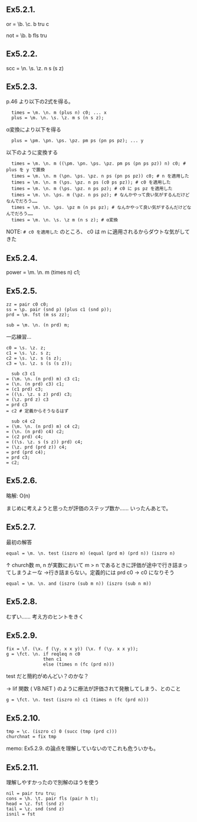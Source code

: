 ## Ex5.2.1.

or = \b. \c. b tru c

not = \b. b fls tru

## Ex5.2.2.

scc = \n. \s. \z. n s (s z)

## Ex5.2.3.

p.46 より以下の2式を得る。

```
  times = \m. \n. m (plus n) c0; ... x
  plus = \m. \n. \s. \z. m s (n s z);
```

α変換により以下を得る

```
  plus = \pm. \pn. \ps. \pz. pm ps (pn ps pz); ... y
```

以下のように変換する

```
  times = \m. \n. m ((\pm. \pn. \ps. \pz. pm ps (pn ps pz)) n) c0; # plus を y で置換
  times = \m. \n. m (\pn. \ps. \pz. n ps (pn ps pz)) c0; # n を適用した
  times = \m. \n. m (\ps. \pz. n ps (c0 ps pz)); # c0 を適用した
  times = \m. \n. m (\ps. \pz. n ps pz); # c0 に ps pz を適用した
  times = \m. \n. \ps. m (\pz. n ps pz); # なんかやって良い気がするんだけどなんでだろう……
  times = \m. \n. \ps. \pz m (n ps pz); # なんかやって良い気がするんだけどなんでだろう……
  times = \m. \n. \s. \z m (n s z); # α変換
```

NOTE: `# c0 を適用した` のところ、 c0 は m に適用されるからダウトな気がしてきた


## Ex5.2.4.

power = \m. \n. m (times n) c1;

## Ex5.2.5.

```
zz = pair c0 c0;
ss = \p. pair (snd p) (plus c1 (snd p));
prd = \m. fst (m ss zz);
```


```
sub = \m. \n. (n prd) m;
```

一応練習...


```
c0 = \s. \z. z;
c1 = \s. \z. s z;
c2 = \s. \z. s (s z);
c3 = \s. \z. s (s (s z));
```


```
  sub c3 c1
= (\m. \n. (n prd) m) c3 c1;
= (\n. (n prd) c3) c1;
= (c1 prd) c3;
= ((\s. \z. s z) prd) c3;
= (\z. prd z) c3
= prd c3
= c2 # 定義からそうなるはず

  sub c4 c2
= (\m. \n. (n prd) m) c4 c2;
= (\n. (n prd) c4) c2;
= (c2 prd) c4;
= ((\s. \z. s (s z)) prd) c4;
= (\z. prd (prd z)) c4;
= prd (prd c4);
= prd c3;
= c2;
```

## Ex5.2.6.

略解: O(n)

まじめに考えようと思ったが評価のステップ数か……
いったんあとで。


## Ex5.2.7.

最初の解答

```
equal = \m. \n. test (iszro m) (equal (prd m) (prd n)) (iszro n)
```

↑
church数 m, n が実数において m > n であるときに評価が途中で行き詰まってしまうよーな
→行き詰まらない。定義的には prd c0 -> c0 になりそう

```
equal = \m. \n. and (iszro (sub m n)) (iszro (sub n m))
```

## Ex5.2.8.

むずい……
考え方のヒントをきく

## Ex5.2.9.

```
fix = \f. (\x. f (\y. x x y)) (\x. f (\y. x x y));
g = \fct. \n. if reqleq n c0
              then c1
              else (times n (fc (prd n)))
```

test だと簡約がめんどい？のかな？

-> Iif 関数 ( VB.NET ) のように療法が評価されて発散してしまう、とのこと

```
g = \fct. \n. test (iszro n) c1 (times n (fc (prd n)))
```

## Ex5.2.10.

```
tmp = \c. (iszro c) 0 (succ (tmp (prd c)))
churchnat = fix tmp
```

memo: Ex5.2.9. の論点を理解していないのでこれも危ういかも。

## Ex5.2.11.

理解しやすかったので別解のほうを使う

```
nil = pair tru tru;
cons = \h. \t. pair fls (pair h t);
head = \z. fst (snd z)
tail = \z. snd (snd z)
isnil = fst
```



